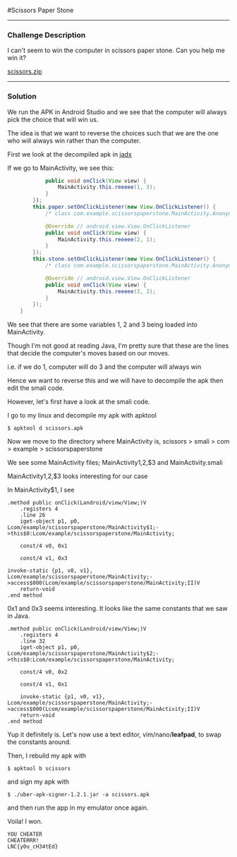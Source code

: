 #Scissors Paper Stone

---

### Challenge Description

I can't seem to win the computer in scissors paper stone. Can you help me win it?

[scissors.zip](https://github.com/caprinux/LagNCrash/files/6128301/scissors.zip)

---

### Solution

We run the APK in Android Studio and we see that the computer will always pick the choice that will win us. 

The idea is that we want to reverse the choices such that we are the one who will always win rather than the computer.

First we look at the decompiled apk in [jadx](https://github.com/skylot/jadx)

If we go to MainActivity, we see this:

```java
            public void onClick(View view) {
                MainActivity.this.reeeee(1, 3);
            }
        });
        this.paper.setOnClickListener(new View.OnClickListener() {
            /* class com.example.scissorspaperstone.MainActivity.AnonymousClass2 */

            @Override // android.view.View.OnClickListener
            public void onClick(View view) {
                MainActivity.this.reeeee(2, 1);
            }
        });
        this.stone.setOnClickListener(new View.OnClickListener() {
            /* class com.example.scissorspaperstone.MainActivity.AnonymousClass3 */

            @Override // android.view.View.OnClickListener
            public void onClick(View view) {
                MainActivity.this.reeeee(3, 2);
            }
        });
    }
```

We see that there are some variables 1, 2 and 3 being loaded into MainActivity.

Though I'm not good at reading Java, I'm pretty sure that these are the lines that decide the computer's moves based on our moves.

i.e. if we do 1, computer will do 3 and the computer will always win

Hence we want to reverse this and we will have to decompile the apk then edit the smali code.

However, let's first have a look at the smali code. 

I go to my linux and decompile my apk with apktool 

```
$ apktool d scissors.apk
```

Now we move to the directory where MainActivity is, scissors > smali > com > example > scissorspaperstone

We see some MainActivity files; MainActivity$1,$2,$3 and MainActivity.smali

MainActivity$1,$2,$3 looks interesting for our case

In MainActivity$1, I see 

```smali
.method public onClick(Landroid/view/View;)V
    .registers 4
    .line 26
    iget-object p1, p0, Lcom/example/scissorspaperstone/MainActivity$1;->this$0:Lcom/example/scissorspaperstone/MainActivity;

    const/4 v0, 0x1

    const/4 v1, 0x3

invoke-static {p1, v0, v1}, Lcom/example/scissorspaperstone/MainActivity;->access$000(Lcom/example/scissorspaperstone/MainActivity;II)V
    return-void
.end method
```
0x1 and 0x3 seems interesting. It looks like the same constants that we saw in Java. 

```smali
.method public onClick(Landroid/view/View;)V
    .registers 4
    .line 32
    iget-object p1, p0, Lcom/example/scissorspaperstone/MainActivity$2;->this$0:Lcom/example/scissorspaperstone/MainActivity;

    const/4 v0, 0x2

    const/4 v1, 0x1

    invoke-static {p1, v0, v1}, Lcom/example/scissorspaperstone/MainActivity;->access$000(Lcom/example/scissorspaperstone/MainActivity;II)V
    return-void
.end method
```

Yup it definitely is. Let's now use a text editor, vim/nano/**leafpad**, to swap the constants around.

Then, I rebuild my apk with

```
$ apktool b scissors
```

and sign my apk with 

```
$ ./uber-apk-signer-1.2.1.jar -a scissors.apk
```

and then run the app in my emulator once again.

Voila! I won. 

```
YOU CHEATER
CHEATERRR!
LNC{y0u_cH34tEd}
```
